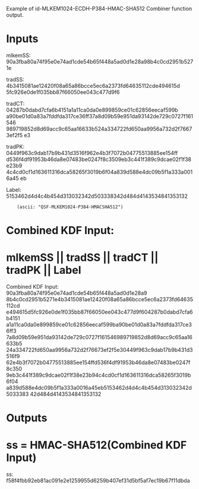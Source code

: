 Example of id-MLKEM1024-ECDH-P384-HMAC-SHA512 Combiner function output.

# Inputs
mlkemSS:
90a3fba80a74f95e0e74ad1cde54b65f448a5ad0d1e28a98b4c0cd2951b5271e

tradSS:  4b3415081ae12420f08a65a86bcce5ec6a2373fd64635112cde494615d
5fc926e0de1f035bb87f66050ee043c477d9f6

tradCT:  04287b0dabd7cfa6b4151a1a11ca0da0e899859ce01c62856eecaf599b
a90be01d0a83a7fddfda317ce36ff37a8d09b59e951da93142de729c0727f161546
989719852d8d69acc9c65aa16633b524a334722fd650aa9956a732d2f76673ef2f5
e3

tradPK:  0449f963c9dab17b9b431d3516f962e4b3f7072b04775513885ee154ff
d536f4df91953b46da8e07483be0247f8c3509eb3c441f389c9dcae02f1f38e23b9
4c4cd0cf1d163611316dca58265f3019b6f04a839d588e4dc09b5f1a333a0016a45
eb

Label:  5153462d4d4c4b454d313032342d503338342d484d4143534841353132

        (ascii: "QSF-MLKEM1024-P384-HMACSHA512")


# Combined KDF Input:
#  mlkemSS || tradSS || tradCT || tradPK || Label

Combined KDF Input: 90a3fba80a74f95e0e74ad1cde54b65f448a5ad0d1e28a9
8b4c0cd2951b5271e4b3415081ae12420f08a65a86bcce5ec6a2373fd64635112cd
e494615d5fc926e0de1f035bb87f66050ee043c477d9f604287b0dabd7cfa6b4151
a1a11ca0da0e899859ce01c62856eecaf599ba90be01d0a83a7fddfda317ce36ff3
7a8d09b59e951da93142de729c0727f161546989719852d8d69acc9c65aa16633b5
24a334722fd650aa9956a732d2f76673ef2f5e30449f963c9dab17b9b431d3516f9
62e4b3f7072b04775513885ee154ffd536f4df91953b46da8e07483be0247f8c350
9eb3c441f389c9dcae02f1f38e23b94c4cd0cf1d163611316dca58265f3019b6f04
a839d588e4dc09b5f1a333a0016a45eb5153462d4d4c4b454d313032342d5033383
42d484d4143534841353132


# Outputs
# ss = HMAC-SHA512(Combined KDF Input)

ss:
f58f4fbb92eb81ac091e2e1259955d6259b407ef31d5bf5af7ec19b67f11dbda
